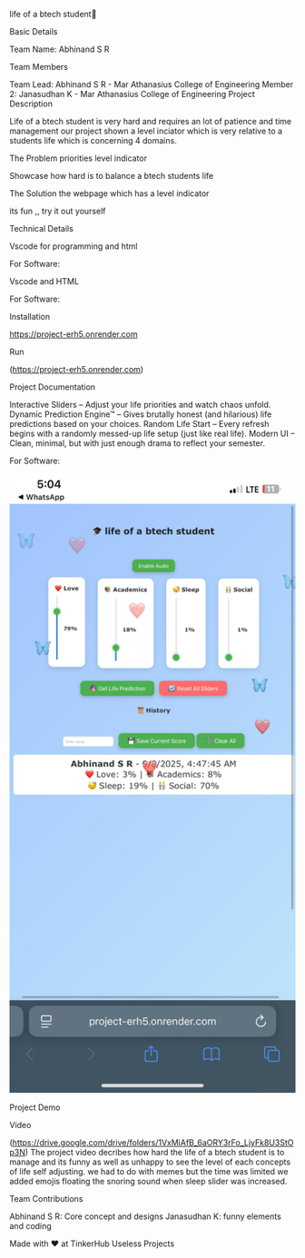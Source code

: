 life of a btech student🎯

Basic Details

Team Name: Abhinand S R

Team Members

Team Lead: Abhinand S R - Mar Athanasius College of Engineering
Member 2: Janasudhan K - Mar Athanasius College of Engineering
Project Description

Life of a btech student is very hard and requires an lot of patience and time management our project shown a level inciator which is very relative to a students life which is concerning 4 domains.

The Problem priorities level indicator

Showcase how hard is to balance a btech students life

The Solution the webpage which has a level indicator

its fun ,, try it out yourself

Technical Details

Vscode for programming and html

For Software:

Vscode and HTML

For Software:

Installation

https://project-erh5.onrender.com

Run

(https://project-erh5.onrender.com)

Project Documentation

Interactive Sliders – Adjust your life priorities and watch chaos unfold.
Dynamic Prediction Engine™ – Gives brutally honest (and hilarious) life predictions based on your choices.
Random Life Start – Every refresh begins with a randomly messed-up life setup (just like real life).
Modern UI – Clean, minimal, but with just enough drama to reflect your semester.

For Software:

<img width="800" height="auto" src="WhatsApp Image 2025-08-09 at 05.05.01.jpeg"/>

Project Demo

Video

(https://drive.google.com/drive/folders/1VxMiAfB_6aORY3rFo_LjyFk8U3StOp3N) The project video decribes how hard the life of a btech student is to manage and its funny as well as unhappy to see the level of each concepts of life self adjusting. we had to do with memes but the time was limited we added emojis floating the snoring sound when sleep slider was increased. 


Team Contributions

Abhinand S R: Core concept and designs
Janasudhan K: funny elements and coding

Made with ❤️ at TinkerHub Useless Projects
